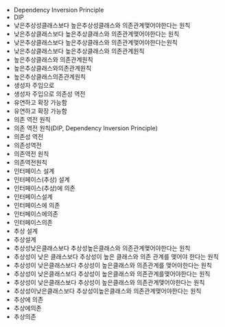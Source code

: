 ﻿- Dependency Inversion Principle
- DIP
- 낮은추상성클래스보다 높은추상성클래스와 의존관계맺어야한다는 원칙
- 낮은추상클래스보다 높은추상클래스와 의존관계맺어야한다는 원칙
- 낮은추상클래스보다 높은추상클래스와 의존관계맺어야한다는원칙
- 낮은추상클래스보다 높은추상클래스와 의존관계원칙
- 높은추상클래스와 의존관계원칙
- 높은추상클래스와의존관계원칙
- 높은추상클래스의존관계원칙
- 생성자 주입으로 
- 생성자 주입으로 의존성 역전
- 유연하고 확장 가능함
- 유연하고 확장 가능함
- 의존 역전 원칙
- 의존 역전 원칙(DIP, Dependency Inversion Principle)
- 의존성 역전
- 의존성역전
- 의존역전 원칙
- 의존역전원칙
- 인터페이스 설계
- 인터페이스(추상) 설계
- 인터페이스(추상)에 의존
- 인터페이스설계
- 인터페이스에 의존
- 인터페이스에의존
- 인터페이스의존
- 추상 설계
- 추상설계
- 추상성낮은클래스보다 추상성높은클래스와 의존관계맺어야한다는 원칙
- 추상성이 낮은 클래스보다 추상성이 높은 클래스와 의존 관계를 맺어야 한다는 원칙
- 추상성이 낮은클래스보다 추상성이 높은클래스와 의존관계를 맺어야한다는 원칙
- 추상성이 낮은클래스보다 추상성이 높은클래스와 의존관계를맺어야한다는 원칙
- 추상성이 낮은클래스보다 추상성이 높은클래스와 의존관계맺어야한다는 원칙
- 추상성이낮은클래스보다 추상성이높은클래스와 의존관계맺어야한다는 원칙
- 추상에 의존
- 추상에의존
- 추상의존
